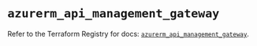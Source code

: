 # `azurerm_api_management_gateway`

Refer to the Terraform Registry for docs: [`azurerm_api_management_gateway`](https://registry.terraform.io/providers/hashicorp/azurerm/4.35.0/docs/resources/api_management_gateway).
